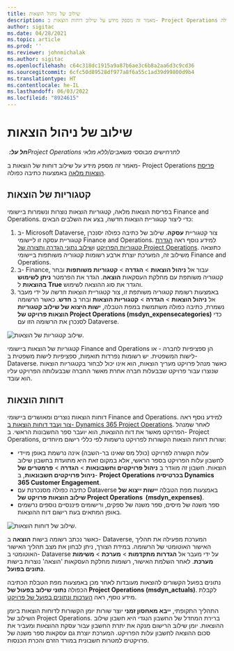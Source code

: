 ```yaml
---
title: שילוב של ניהול הוצאות
description: מאמר זה מספק מידע על שילוב דוחות הוצאות ב- Project Operations באמצעות כתיבה כפולה.
author: sigitac
ms.date: 04/28/2021
ms.topic: article
ms.prod: ''
ms.reviewer: johnmichalak
ms.author: sigitac
ms.openlocfilehash: c64c318dc1915a9a87b6ae3c6b8a2aa6d3c9cd36
ms.sourcegitcommit: 6cfc50d89528df977a8f6a55c1ad39d99800d9b4
ms.translationtype: HT
ms.contentlocale: he-IL
ms.lasthandoff: 06/03/2022
ms.locfileid: "8924615"
---
```

# <a name="expense-management-integration"></a>שילוב של ניהול הוצאות

_**חל על:** ‏Project Operations לתרחישים מבוססי משאבים/ללא מלאי_

מאמר זה מספק מידע על שילוב דוחות של הוצאות ב- Project Operations [פריסת הוצאות מלאה](../expense/expense-overview.md) באמצעות כתיבה כפולה.

## <a name="expense-categories"></a>קטגוריות של הוצאות

בפריסת הוצאות מלאה, קטגוריות הוצאות נוצרות ונשמרות ביישומי Finance and Operations. כדי ליצור קטגוריית הוצאות חדשה, בצע את השלבים הבאים:

1. ב- Microsoft Dataverse, צור קטגוריית **עסקה**. שילוב של כתיבה כפולה יסנכרן קטגוריית עסקה זו ליישומי Finance and Operations. למידע נוסף ראה [הגדרת קטגוריות הפרויקט](/dynamics365/project-operations/project-accounting/configure-project-categories) ו[שילוב נתוני הגדרה ותצורה של Project Operations](resource-dual-write-setup-integration.md). כתוצאה משילוב זה, המערכת יוצרת ארבע רשומות קטגוריה משותפות ביישומי Finance and Operations.
2. ב- Finance, עבור אל **ניהול הוצאות** > **הגדרה** > **קטגוריות משותפות** ובחר קטגוריה משותפת עם מחלקת העסקאות **הוצאה**. הגדר את הפרמטר **ניתן לשימוש בהוצאות** ל **True** והגדר את סוג ההוצאה לשימוש.
3. באמצעות רשומת קטגוריה משותפת זו, צור קטגוריית הוצאות חדשה על ידי מעבר אל **ניהול הוצאות** > **הגדרה** > **קטגוריות הוצאות** ובחר ב **חדש**. כאשר הרשומה נשמרת, כתיבה כפולה משתמשת במפת הטבלה, **ישות היצוא של שילוב קטגוריות הוצאות פרויקט של Project Operations ‏(msdyn\_expensecategories)** כדי לסנכרן את הרשומה הזו עם Dataverse.

  ![שילוב קטגוריות של הוצאות.](./media/DW6ExpenseCategories.png)

קטגוריות של הוצאות ביישומי Finance and Operations הן ספציפיות לחברה - או לישות המשפטית. יש רשומות נפרדות תואמות, ספציפיות לישות משפטית ב- Dataverse. כאשר מנהל פרויקט מעריך הוצאות, הוא אינו יכול לבחור בקטגוריות הוצאות שנוצרו עבור פרויקט שבבעלות חברה אחרת מאשר החברה שבבעלותה הפרויקט עליו הוא עובד. 

## <a name="expense-reports"></a>דוחות הוצאות

דוחות הוצאות נוצרים ומאושרים ביישומי Finance and Operations. למידע נוסף ראה [צור ועבד דוחות הוצאות ב- Dynamics 365 Project Operations](/learn/modules/create-process-expense-reports/). לאחר שמנהל הפרויקט מאשר את דוח ההוצאות, הוא יועבר ספר החשבונות הראשי. ב- Project Operations, שורות דוחות הוצאות הקשורות לפרויקט נרשמות לפי כללי רישום מיוחדים:

  - עלות הקשורה לפרויקט (כולל מס שאינו בר-השבה) אינה נרשמת באופן מיידי לחשבון עלות הפרויקט בספר הראשי, אלא במקום זאת היא מתועדת בחשבון שילוב הוצאות. חשבון זה מוגדר ב **ניהול פרויקטים וחשבונאות** > **הגדרה** > **פרמטרים של ניהול פרויקטים חשבונאות**, ב- **Project Operations בכרטיסיה Dynamics 365 Customer Engagement**.
  - כתיבה כפולה מסנכרנת עם Dataverse באמצעות מפת הטבלה **יישות ייצוא של שילוב הוצאות פרויקט של Project Operations ‏ (msdyn\_expenses)**.
  - ספר משנה של מיסים, ספר משנה של ספקים, ורישומים פיננסיים נוספים נרשמים באופן המתאים בעת רישום דוח ההוצאות.

  ![שילוב של דוחות הוצאות.](./media/DW6ExpenseReports.png)

כאשר נכתב רשומה בישות **הוצאה** ב- Dataverse, המערכת מפעילה את תהליך האישור האוטומטי של הרשומה. במידת הצורך, ניתן לבחון את מצב תהליך האישור האוטומטי ב- Dataverse על ידי מעבר אל **הגדרות מתקדמות** > **מערכת** > **משימות מערכת**. לאחר השלמת האישור, רשומות מחלקת העסקאות 'הוצאה' נוצרות בישות **נתונים בפועל**.

נתונים בפועל הקשורים להוצאות מעובדות לאחר מכן באמצעות מפת הטבלת הכתיבה הכפולה **נתוני שילוב בפעול של Project Operations‏ (msdyn\_actuals)**. לקבלת מידע נוסף, ראה [הערכות ונתונים בפועל של פרויקט](resource-dual-write-estimates-actuals.md).

התהליך התקופתי, **ייבא מאחסון זמני** יוצר שורות יומן הקשורות לדוחות הוצאות ביומן השילוב של Project Operations. ברירת המחדל של החשבון הנגדי היא חשבון שילוב ההוצאות. יומן שילוב הרישום מנקה את יתרת החשבון עבור עסקת ההוצאות ומעביר את סכום ההוצאה לחשבון עלות הפרויקט. המערכת יוצרת גם עסקאות ספר משנה של פרויקטים למטרות חשבונית במורד הזרם והכרת הכנסות.
